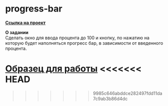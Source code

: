# progress-bar

**[Ссылка на проект](https://kombojiec.github.io/progress-bar/)**

**О задании**  
Сделать окно для ввода процента до 100 и кнопку, по нажатию на которую будет наполняться прогресс бар, в зависимости от введенного процента.  

**[Образец для работы](https://gyazo.com/3359b0b1a024bcd471bd9a7a1462710c)**
<<<<<<< HEAD
=======



>>>>>>> 9985c646abddce282497fdd11da7c9ab3b86d4dc
